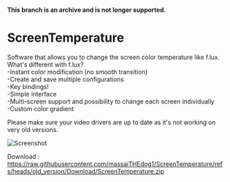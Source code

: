 #### This branch is an archive and is not longer supported.

# ScreenTemperature

Software that allows you to change the screen color temperature like f.lux.  
What's different with f.lux?  
-Instant color modification (no smooth transition)  
-Create and save multiple configurations  
-Key bindings!  
-Simple interface  
-Multi-screen support and possibility to change each screen individually  
-Custom color gradient  

Please make sure your video drivers are up to date as it's not working on very old versions.
  
![Screenshot](Screenshots/Screenshot1.jpg)  
  
Download : https://raw.githubusercontent.com/massaiTHEdog1/ScreenTemperature/refs/heads/old_version/Download/ScreenTemperature.zip

